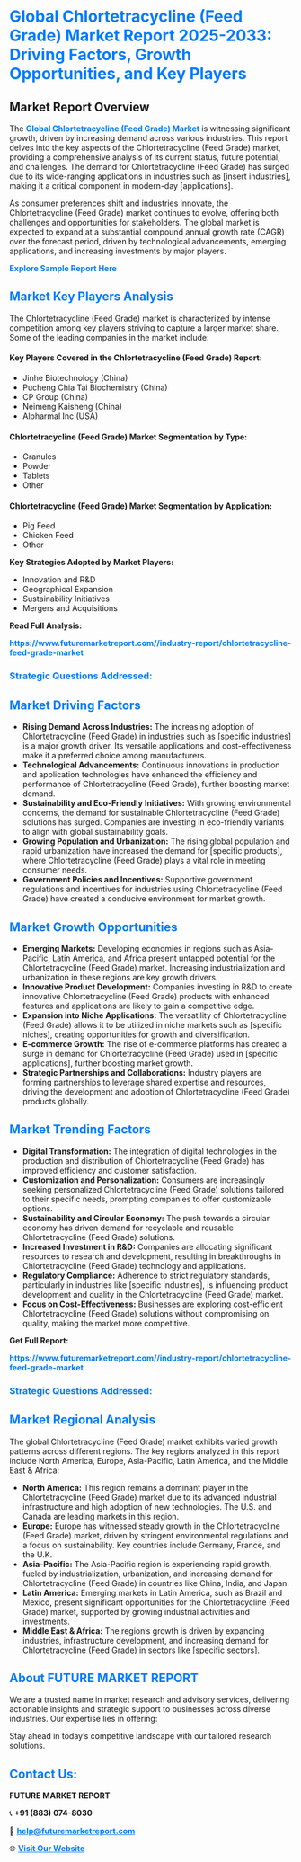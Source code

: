 <h1 style="color: #007BFF;">Global Chlortetracycline (Feed Grade) Market Report 2025-2033: Driving Factors, Growth Opportunities, and Key Players</h1>

<section id="overview">
<h2>Market Report Overview</h2>
<p>The <a href="https://www.futuremarketreport.com//industry-report/chlortetracycline-feed-grade-market" style="color: #007BFF; text-decoration: none;"><strong>Global Chlortetracycline (Feed Grade) Market</strong></a> is witnessing significant growth, driven by increasing demand across various industries. This report delves into the key aspects of the Chlortetracycline (Feed Grade) market, providing a comprehensive analysis of its current status, future potential, and challenges. The demand for Chlortetracycline (Feed Grade) has surged due to its wide-ranging applications in industries such as [insert industries], making it a critical component in modern-day [applications].</p>
<p>As consumer preferences shift and industries innovate, the Chlortetracycline (Feed Grade) market continues to evolve, offering both challenges and opportunities for stakeholders. The global market is expected to expand at a substantial compound annual growth rate (CAGR) over the forecast period, driven by technological advancements, emerging applications, and increasing investments by major players.</p>
</section>

<section id="overview">
<p><a href="https://www.futuremarketreport.com//request-sample/reportId=85598" style="color: #007BFF; text-decoration: none;"><strong>Explore Sample Report Here</strong></a></p>
</section>

<section id="key-players">
<h2 style="color: #007BFF;">Market Key Players Analysis</h2>
<p>The Chlortetracycline (Feed Grade) market is characterized by intense competition among key players striving to capture a larger market share. Some of the leading companies in the market include:</p>
<h4>Key Players Covered in the Chlortetracycline (Feed Grade) Report:</h4>
<ul><li>Jinhe Biotechnology (China)</li><li>Pucheng Chia Tai Biochemistry (China)</li><li>CP Group (China)</li><li>Neimeng Kaisheng (China)</li><li>Alpharmal Inc (USA)</li></ul>
<h4>Chlortetracycline (Feed Grade) Market Segmentation by Type:</h4>
<ul><li>Granules</li><li>Powder</li><li>Tablets</li><li>Other</li></ul>

<h4>Chlortetracycline (Feed Grade) Market Segmentation by Application:</h4>
<ul><li>Pig Feed</li><li>Chicken Feed</li><li>Other</li></ul>
<p><strong>Key Strategies Adopted by Market Players:</strong></p>
<ul>
<li>Innovation and R&D</li>
<li>Geographical Expansion</li>
<li>Sustainability Initiatives</li>
<li>Mergers and Acquisitions</li>
</ul>
</section>

<section>
<p><strong>Read Full Analysis: </strong></p><a href="https://www.futuremarketreport.com//industry-report/chlortetracycline-feed-grade-market" style="color: #007BFF; text-decoration: none;"><strong>https://www.futuremarketreport.com//industry-report/chlortetracycline-feed-grade-market</strong></a>
<h3 style="color: #007BFF;">Strategic Questions Addressed:</h3>
</section>

<section id="driving-factors">
<h2 style="color: #007BFF;">Market Driving Factors</h2>
<ul>
<li><strong>Rising Demand Across Industries:</strong> The increasing adoption of Chlortetracycline (Feed Grade) in industries such as [specific industries] is a major growth driver. Its versatile applications and cost-effectiveness make it a preferred choice among manufacturers.</li>
<li><strong>Technological Advancements:</strong> Continuous innovations in production and application technologies have enhanced the efficiency and performance of Chlortetracycline (Feed Grade), further boosting market demand.</li>
<li><strong>Sustainability and Eco-Friendly Initiatives:</strong> With growing environmental concerns, the demand for sustainable Chlortetracycline (Feed Grade) solutions has surged. Companies are investing in eco-friendly variants to align with global sustainability goals.</li>
<li><strong>Growing Population and Urbanization:</strong> The rising global population and rapid urbanization have increased the demand for [specific products], where Chlortetracycline (Feed Grade) plays a vital role in meeting consumer needs.</li>
<li><strong>Government Policies and Incentives:</strong> Supportive government regulations and incentives for industries using Chlortetracycline (Feed Grade) have created a conducive environment for market growth.</li>
</ul>
</section>

<section id="growth-opportunities">
<h2 style="color: #007BFF;">Market Growth Opportunities</h2>
<ul>
<li><strong>Emerging Markets:</strong> Developing economies in regions such as Asia-Pacific, Latin America, and Africa present untapped potential for the Chlortetracycline (Feed Grade) market. Increasing industrialization and urbanization in these regions are key growth drivers.</li>
<li><strong>Innovative Product Development:</strong> Companies investing in R&D to create innovative Chlortetracycline (Feed Grade) products with enhanced features and applications are likely to gain a competitive edge.</li>
<li><strong>Expansion into Niche Applications:</strong> The versatility of Chlortetracycline (Feed Grade) allows it to be utilized in niche markets such as [specific niches], creating opportunities for growth and diversification.</li>
<li><strong>E-commerce Growth:</strong> The rise of e-commerce platforms has created a surge in demand for Chlortetracycline (Feed Grade) used in [specific applications], further boosting market growth.</li>
<li><strong>Strategic Partnerships and Collaborations:</strong> Industry players are forming partnerships to leverage shared expertise and resources, driving the development and adoption of Chlortetracycline (Feed Grade) products globally.</li>
</ul>
</section>

<section id="trending-factors">
<h2 style="color: #007BFF;">Market Trending Factors</h2>
<ul>
<li><strong>Digital Transformation:</strong> The integration of digital technologies in the production and distribution of Chlortetracycline (Feed Grade) has improved efficiency and customer satisfaction.</li>
<li><strong>Customization and Personalization:</strong> Consumers are increasingly seeking personalized Chlortetracycline (Feed Grade) solutions tailored to their specific needs, prompting companies to offer customizable options.</li>
<li><strong>Sustainability and Circular Economy:</strong> The push towards a circular economy has driven demand for recyclable and reusable Chlortetracycline (Feed Grade) solutions.</li>
<li><strong>Increased Investment in R&D:</strong> Companies are allocating significant resources to research and development, resulting in breakthroughs in Chlortetracycline (Feed Grade) technology and applications.</li>
<li><strong>Regulatory Compliance:</strong> Adherence to strict regulatory standards, particularly in industries like [specific industries], is influencing product development and quality in the Chlortetracycline (Feed Grade) market.</li>
<li><strong>Focus on Cost-Effectiveness:</strong> Businesses are exploring cost-efficient Chlortetracycline (Feed Grade) solutions without compromising on quality, making the market more competitive.</li>
</ul>
</section>

<section>
<p><strong>Get Full Report: </strong></p><a href="https://www.futuremarketreport.com//industry-report/chlortetracycline-feed-grade-market" style="color: #007BFF; text-decoration: none;"><strong>https://www.futuremarketreport.com//industry-report/chlortetracycline-feed-grade-market</strong></a>
<h3 style="color: #007BFF;">Strategic Questions Addressed:</h3>
</section>


<section id="regional-analysis">
<h2 style="color: #007BFF;">Market Regional Analysis</h2>
<p>The global Chlortetracycline (Feed Grade) market exhibits varied growth patterns across different regions. The key regions analyzed in this report include North America, Europe, Asia-Pacific, Latin America, and the Middle East & Africa:</p>
<ul>
<li><strong>North America:</strong> This region remains a dominant player in the Chlortetracycline (Feed Grade) market due to its advanced industrial infrastructure and high adoption of new technologies. The U.S. and Canada are leading markets in this region.</li>
<li><strong>Europe:</strong> Europe has witnessed steady growth in the Chlortetracycline (Feed Grade) market, driven by stringent environmental regulations and a focus on sustainability. Key countries include Germany, France, and the U.K.</li>
<li><strong>Asia-Pacific:</strong> The Asia-Pacific region is experiencing rapid growth, fueled by industrialization, urbanization, and increasing demand for Chlortetracycline (Feed Grade) in countries like China, India, and Japan.</li>
<li><strong>Latin America:</strong> Emerging markets in Latin America, such as Brazil and Mexico, present significant opportunities for the Chlortetracycline (Feed Grade) market, supported by growing industrial activities and investments.</li>
<li><strong>Middle East & Africa:</strong> The region’s growth is driven by expanding industries, infrastructure development, and increasing demand for Chlortetracycline (Feed Grade) in sectors like [specific sectors].</li>
</ul>
</section>

<footer>
<h2 style="color: #007BFF;">About FUTURE MARKET REPORT</h2>
<p>We are a trusted name in market research and advisory services, delivering actionable insights and strategic support to businesses across diverse industries. Our expertise lies in offering:</p>

<p>Stay ahead in today’s competitive landscape with our tailored research solutions.</p>

<h2 style="color: #007BFF;">Contact Us:</h2>
<p><strong>FUTURE MARKET REPORT</strong></p>
<p>📞 <strong>+91 (883) 074-8030</strong></p>
<p>📧 <strong><a href="mailto:help@futuremarketreport.com" style="color: #007BFF;">help@futuremarketreport.com</a></strong></p>
<p>🌐 <strong><a href="https://www.futuremarketreport.com/" style="color: #007BFF;">Visit Our Website</a></strong></p>
</footer>